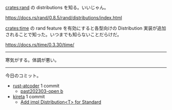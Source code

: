 [crates:rand] の distributions を知る。いいじゃん。

<https://docs.rs/rand/0.8.5/rand/distributions/index.html>

[crates:time] の rand feature を有効にすると各型向けの Distribution 実装が追加されることで知った。いつまでも知らないことだらけだ。

<https://docs.rs/time/0.3.30/time/>

---

寒気がする。体調が悪い。

---

今日のコミット。

- [rust-atcoder](https://github.com/bouzuya/rust-atcoder) 1 commit
  - [past202303-open b](https://github.com/bouzuya/rust-atcoder/commit/4fa49a119e55dcfcfd2e444bd6f8e994c65db0c6)
- [kireta](https://github.com/bouzuya/kireta) 1 commit
  - [Add impl Distribution&lt;T&gt; for Standard](https://github.com/bouzuya/kireta/commit/1cae9da9ba6688e26a7ed6e4441e04230ae91d5b)

[crates:rand]: https://crates.io/crates/rand

[crates:time]: https://crates.io/crates/time
